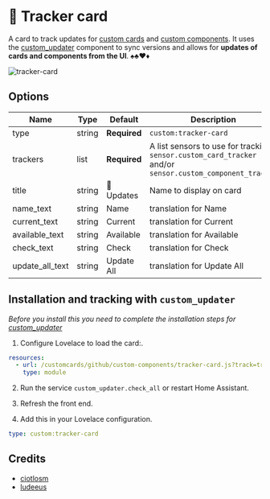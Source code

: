 # 📣 Tracker card

A card to track updates for [custom cards](https://github.com/custom-cards) and [custom components](https://github.com/custom-components). It uses the [custom_updater](https://github.com/custom-components/custom_updater) component to sync versions and allows for **updates of cards and components from the UI**. ♠️♣️♥️♦️

![tracker-card](https://user-images.githubusercontent.com/7738048/42875398-50ee1622-8a8c-11e8-97ed-ea6de6843504.png)

## Options

| Name | Type | Default | Description
| ---- | ---- | ------- | -----------
| type | string | **Required** | `custom:tracker-card`
| trackers | list | **Required** | A list sensors to use for tracking, `sensor.custom_card_tracker` and/or `sensor.custom_component_tracker`
| title | string | 📣 Updates | Name to display on card
| name_text | string | Name | translation for Name
| current_text | string | Current | translation for Current
| available_text | string | Available | translation for Available
| check_text | string | Check | translation for Check
| update_all_text | string | Update All | translation for Update All

## Installation and tracking with `custom_updater`

_Before you install this you need to complete the installation steps for [custom_updater](https://github.com/custom-components/custom_updater)_

1. Configure Lovelace to load the card:.

```yaml
resources:
  - url: /customcards/github/custom-components/tracker-card.js?track=true
    type: module
```

2. Run the service `custom_updater.check_all` or restart Home Assistant.
3. Refresh the front end.

4. Add this in your Lovelace configuration.

```yaml
type: custom:tracker-card
```

## Credits

- [ciotlosm](https://github.com/ciotlosm)
- [ludeeus](https://github.com/ludeeus)
